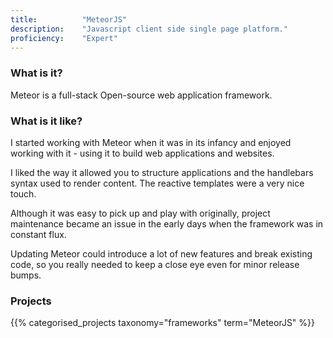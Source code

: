 ```yaml
---
title: 			"MeteorJS"
description: 	"Javascript client side single page platform."
proficiency:	"Expert"
---
```


### What is it?
Meteor is a full-stack Open-source web application framework.

### What is it like?
I started working with Meteor when it was in its infancy and enjoyed working with it - using it to build web applications and websites.

I liked the way it allowed you to structure applications and the handlebars syntax used to render content. The reactive templates were a very nice touch.

Although it was easy to pick up and play with originally, project maintenance became an issue in the early days when the framework was in constant flux. 

Updating Meteor could introduce a lot of new features and break existing code, so you really needed to keep a close eye even for minor release bumps.

### Projects
{{% categorised_projects taxonomy="frameworks" term="MeteorJS" %}}